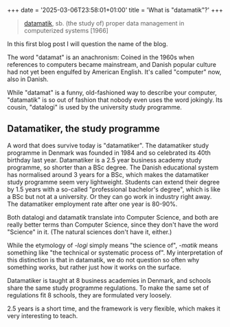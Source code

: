 +++
date = '2025-03-06T23:58:01+01:00'
title = 'What is "datamatik"?'
+++

> [datamatik][ddo], sb. (the study of) proper data management in computerized systems [1966]

[ddo]: https://ordnet.dk/ddo/ordbog?aselect=datamatik&query=datamatik

In this first blog post I will question the name of the blog.

The word "datamat" is an anachronism: Coined in the 1960s when references to
computers became mainstream, and Danish popular culture had not yet been
engulfed by American English. It's called "computer" now, also in Danish.

While "datamat" is a funny, old-fashioned way to describe your computer,
"datamatik" is so out of fashion that nobody even uses the word jokingly.
Its cousin, "datalogi" is used by the university study programme.

## Datamatiker, the study programme

A word that does survive today is "datamatiker". The datamatiker study
programme in Denmark was founded in 1984 and so celebrated its 40th birthday
last year. Datamatiker is a 2.5 year business academy study programme, so
shorter than a BSc degree. The Danish educational system has normalised around
3 years for a BSc, which makes the datamatiker study programme seem very
lightweight. Students can extend their degree by 1.5 years with a so-called
"professional bachelor's degree", which is like a BSc but not at a university.
Or they can go work in industry right away. The datamatiker employment rate
after one year is 80-90%.

Both datalogi and datamatik translate into Computer Science, and both are
really better terms than Computer Science, since they don't have the word
"Science" in it. (The natural sciences don't have it, either.)

While the etymology of *-logi* simply means "the science of", *-matik* means
something like "the technical or systematic process of". My interpretation of
this distinction is that in datamatik, we do not question so often why
something works, but rather just how it works on the surface.

Datamatiker is taught at 8 business academies in Denmark, and schools share the
same study programme regulations. To make the same set of regulations fit 8
schools, they are formulated very loosely.

2.5 years is a short time, and the framework is very flexible, which makes it
very interesting to teach.
